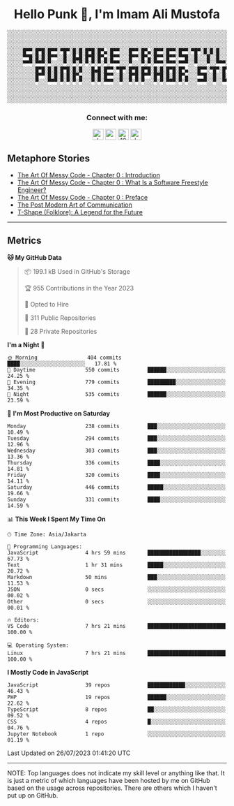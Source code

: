 <h1 align="center">Hello Punk 👋, I'm Imam Ali Mustofa</h1>

```shell
░░░░░░░░░░░░░░░░░░░░░░░░░░░░░░░░░░░░░░░░░░░░░░░░░░░░░░░░░░░░░░░░░░░░░░░░░░░░░░░░░░░░░░░░░░░░░░░░░░░░░░░░░░░░░░░░░░
░░░░░░░░░░░░░░░░░░░░░░░░░░░░░░░░░░░░░░░░░░░░░░░░░░░░░░░░░░░░░░░░░░░░░░░░░░░░░░░░░░░░░░░░░░░░░░░░░░░░░░░░░░░░░░░░░░
░░░░░░░░░░░░░░░░░░░░░░░░░░░░░░░░░░░░░░░░░░░░░░░░░░░░░░░░░░░░░░░░░░░░░░░░░░░░░░░░░░░░░░░░░░░░░░░░░░░░░░░░░░░░░░░░░░
░░░░░█▀▀░█▀█░█▀▀░▀█▀░█░█░█▀█░█▀▄░█▀▀░░░█▀▀░█▀▄░█▀▀░█▀▀░█▀▀░▀█▀░█░█░█░░░█▀▀░░░█▀▀░█▀█░█▀▀░▀█▀░█▀█░█▀▀░█▀▀░█▀▄░░░░░░
░░░░░▀▀█░█░█░█▀▀░░█░░█▄█░█▀█░█▀▄░█▀▀░░░█▀▀░█▀▄░█▀▀░█▀▀░▀▀█░░█░░░█░░█░░░█▀▀░░░█▀▀░█░█░█░█░░█░░█░█░█▀▀░█▀▀░█▀▄░░░░░░
░░░░░▀▀▀░▀▀▀░▀░░░░▀░░▀░▀░▀░▀░▀░▀░▀▀▀░░░▀░░░▀░▀░▀▀▀░▀▀▀░▀▀▀░░▀░░░▀░░▀▀▀░▀▀▀░░░▀▀▀░▀░▀░▀▀▀░▀▀▀░▀░▀░▀▀▀░▀▀▀░▀░▀░░░░░░
░░░░░░░░░█▀█░█░█░█▀█░█░█░░░█▄█░█▀▀░▀█▀░█▀█░█▀█░█░█░█▀█░█▀▄░░░█▀▀░▀█▀░█▀█░█▀▄░█░█░▀█▀░█▀▀░█░░░█░░░█▀▀░█▀▄░░░░░░░░░░
░░░░░░░░░█▀▀░█░█░█░█░█▀▄░░░█░█░█▀▀░░█░░█▀█░█▀▀░█▀█░█░█░█▀▄░░░▀▀█░░█░░█░█░█▀▄░░█░░░█░░█▀▀░█░░░█░░░█▀▀░█▀▄░░░░░░░░░░
░░░░░░░░░▀░░░▀▀▀░▀░▀░▀░▀░░░▀░▀░▀▀▀░░▀░░▀░▀░▀░░░▀░▀░▀▀▀░▀░▀░░░▀▀▀░░▀░░▀▀▀░▀░▀░░▀░░░▀░░▀▀▀░▀▀▀░▀▀▀░▀▀▀░▀░▀░░░░░░░░░░
░░░░░░░░░░░░░░░░░░░░░░░░░░░░░░░░░░░░░░░░░░░░░░░░░░░░░░░░░░░░░░░░░░░░░░░░░░░░░░░░░░░░░░░░░░░░░░░░░░░░░░░░░░░░░░░░░░
░░░░░░░░░░░░░░░░░░░░░░░░░░░░░░░░░░░░░░░░░░░░░░░░░░░░░░░░░░░░░░░░░░░░░░░░░░░░░░░░░░░░░░░░░░░░░░░░░░░░░░░░░░░░░░░░░░
░░░░░░░░░░░░░░░░░░░░░░░░░░░░░░░░░░░░░░░░░░░░░░░░░░░░░░░░░░░░░░░░░░░░░░░░░░░░░░░░░░░░░░░░░░░░░░░░░░░░░░░░░░░░░░░░░░
```

<p>
  <h3 align="center">Connect with me:</h3>
  <p align="center">
  <a href="https://dev.to/darkterminal" target="blank"><img align="center" src="https://res.cloudinary.com/practicaldev/image/fetch/s--R9qwOwpC--/c_limit%2Cf_auto%2Cfl_progressive%2Cq_auto%2Cw_880/https://thepracticaldev.s3.amazonaws.com/i/78hs31fax49uwy6kbxyw.png" alt="darkterminal" height="25" width="25" /></a>
  <a href="https://twitter.com/panggilmeiam" target="blank"><img align="center" src="https://raw.githubusercontent.com/rahuldkjain/github-profile-readme-generator/master/src/images/icons/Social/twitter.svg" alt="panggilmeiam" height="25" width="25" /></a>
  <a href="https://stackoverflow.com/users/12439522" target="blank"><img align="center" src="https://raw.githubusercontent.com/rahuldkjain/github-profile-readme-generator/master/src/images/icons/Social/stack-overflow.svg" alt="12439522" height="25" width="25" /></a>
  <a href="https://discordapp.com/users/darkterminal#3172" target="blank"><img align="center" src="https://discord.com/assets/3437c10597c1526c3dbd98c737c2bcae.svg" alt="darkterminal" height="25" width="25" /></a>
  </p>
</p>

## Metaphore Stories
<!-- BLOG-POST-LIST:START -->
- [The Art Of Messy Code - Chapter 0 : Introduction](https://dev.to/darkterminal/the-art-of-messy-code-introduction-2fb)
- [The Art Of Messy Code - Chapter 0 : What Is a Software Freestyle Engineer?](https://dev.to/darkterminal/the-art-of-messy-code-chapter-0-what-is-a-software-freestyle-engineer-5djh)
- [The Art Of Messy Code - Chapter 0 : Preface](https://dev.to/darkterminal/the-art-of-messy-code-chapter-0-preface-1c09)
- [The Post Modern Art of Communication](https://dev.to/darkterminal/the-post-modern-art-of-communication-3cj0)
- [T-Shape &lpar;Folklore&rpar;: A Legend for the Future](https://dev.to/darkterminal/t-shape-folklore-a-legend-for-the-future-2dfb)
<!-- BLOG-POST-LIST:END -->

---
## Metrics

<!--START_SECTION:waka-->
**🐱 My GitHub Data** 

> 📦 199.1 kB Used in GitHub's Storage 
 > 
> 🏆 955 Contributions in the Year 2023
 > 
> 💼 Opted to Hire
 > 
> 📜 311 Public Repositories 
 > 
> 🔑 28 Private Repositories 
 > 
**I'm a Night 🦉** 

```text
🌞 Morning                404 commits         ████░░░░░░░░░░░░░░░░░░░░░   17.81 % 
🌆 Daytime                550 commits         ██████░░░░░░░░░░░░░░░░░░░   24.25 % 
🌃 Evening                779 commits         █████████░░░░░░░░░░░░░░░░   34.35 % 
🌙 Night                  535 commits         ██████░░░░░░░░░░░░░░░░░░░   23.59 % 
```
📅 **I'm Most Productive on Saturday** 

```text
Monday                   238 commits         ███░░░░░░░░░░░░░░░░░░░░░░   10.49 % 
Tuesday                  294 commits         ███░░░░░░░░░░░░░░░░░░░░░░   12.96 % 
Wednesday                303 commits         ███░░░░░░░░░░░░░░░░░░░░░░   13.36 % 
Thursday                 336 commits         ████░░░░░░░░░░░░░░░░░░░░░   14.81 % 
Friday                   320 commits         ████░░░░░░░░░░░░░░░░░░░░░   14.11 % 
Saturday                 446 commits         █████░░░░░░░░░░░░░░░░░░░░   19.66 % 
Sunday                   331 commits         ████░░░░░░░░░░░░░░░░░░░░░   14.59 % 
```


📊 **This Week I Spent My Time On** 

```text
🕑︎ Time Zone: Asia/Jakarta

💬 Programming Languages: 
JavaScript               4 hrs 59 mins       █████████████████░░░░░░░░   67.73 % 
Text                     1 hr 31 mins        █████░░░░░░░░░░░░░░░░░░░░   20.72 % 
Markdown                 50 mins             ███░░░░░░░░░░░░░░░░░░░░░░   11.53 % 
JSON                     0 secs              ░░░░░░░░░░░░░░░░░░░░░░░░░   00.02 % 
Other                    0 secs              ░░░░░░░░░░░░░░░░░░░░░░░░░   00.01 % 

🔥 Editors: 
VS Code                  7 hrs 21 mins       █████████████████████████   100.00 % 

💻 Operating System: 
Linux                    7 hrs 21 mins       █████████████████████████   100.00 % 
```

**I Mostly Code in JavaScript** 

```text
JavaScript               39 repos            ████████████░░░░░░░░░░░░░   46.43 % 
PHP                      19 repos            ██████░░░░░░░░░░░░░░░░░░░   22.62 % 
TypeScript               8 repos             ██░░░░░░░░░░░░░░░░░░░░░░░   09.52 % 
CSS                      4 repos             █░░░░░░░░░░░░░░░░░░░░░░░░   04.76 % 
Jupyter Notebook         1 repo              ░░░░░░░░░░░░░░░░░░░░░░░░░   01.19 % 
```




 Last Updated on 26/07/2023 01:41:20 UTC
<!--END_SECTION:waka-->

---
NOTE: Top languages does not indicate my skill level or anything like that. It is just a metric of which languages have been hosted by me on GitHub based on the usage across repositories. There are others which I haven't put up on GitHub.
